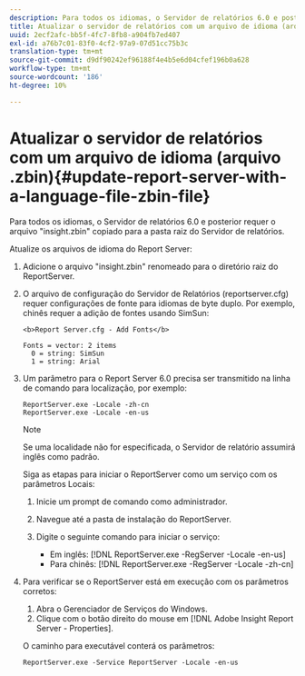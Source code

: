 ```yaml
---
description: Para todos os idiomas, o Servidor de relatórios 6.0 e posterior requer o arquivo "insight.zbin" copiado para a pasta raiz do Servidor de relatórios.
title: Atualizar o servidor de relatórios com um arquivo de idioma (arquivo .zbin)
uuid: 2ecf2afc-bb5f-4fc7-8fb8-a904fb7ed407
exl-id: a76b7c01-83f0-4cf2-97a9-07d51cc75b3c
translation-type: tm+mt
source-git-commit: d9df90242ef96188f4e4b5e6d04cfef196b0a628
workflow-type: tm+mt
source-wordcount: '186'
ht-degree: 10%

---
```


# Atualizar o servidor de relatórios com um arquivo de idioma (arquivo .zbin){#update-report-server-with-a-language-file-zbin-file}

Para todos os idiomas, o Servidor de relatórios 6.0 e posterior requer o arquivo &quot;insight.zbin&quot; copiado para a pasta raiz do Servidor de relatórios.

Atualize os arquivos de idioma do Report Server:

1. Adicione o arquivo &quot;insight.zbin&quot; renomeado para o diretório raiz do ReportServer.
1. O arquivo de configuração do Servidor de Relatórios (reportserver.cfg) requer configurações de fonte para idiomas de byte duplo. Por exemplo, chinês requer a adição de fontes usando SimSun:

   ```
   <b>Report Server.cfg - Add Fonts</b> 
   
   Fonts = vector: 2 items 
     0 = string: SimSun 
     1 = string: Arial
   ```

1. Um parâmetro para o Report Server 6.0 precisa ser transmitido na linha de comando para localização, por exemplo:

   ```
   ReportServer.exe -Locale -zh-cn 
   ReportServer.exe -Locale -en-us
   ```

   >[!NOTE]
   >
   >Se uma localidade não for especificada, o Servidor de relatório assumirá inglês como padrão.

   Siga as etapas para iniciar o ReportServer como um serviço com os parâmetros Locais:

   1. Inicie um prompt de comando como administrador.
   1. Navegue até a pasta de instalação do ReportServer.
   1. Digite o seguinte comando para iniciar o serviço:

      * Em inglês: [!DNL ReportServer.exe -RegServer -Locale -en-us]
      * Para chinês: [!DNL ReportServer.exe -RegServer -Locale -zh-cn]

1. Para verificar se o ReportServer está em execução com os parâmetros corretos:

   1. Abra o Gerenciador de Serviços do Windows.
   1. Clique com o botão direito do mouse em [!DNL Adobe Insight Report Server - Properties].

   O caminho para executável conterá os parâmetros:

   ```
   ReportServer.exe -Service ReportServer -Locale -en-us
   ```
